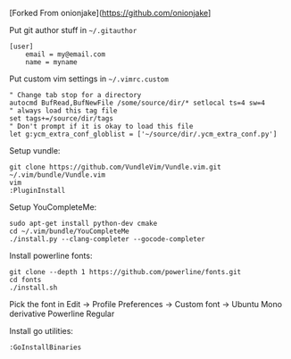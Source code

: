 
[Forked From onionjake](https://github.com/onionjake]


Put git author stuff in `~/.gitauthor`
```
[user]
	email = my@email.com
	name = myname
```

Put custom vim settings in `~/.vimrc.custom`

```
" Change tab stop for a directory
autocmd BufRead,BufNewFile /some/source/dir/* setlocal ts=4 sw=4
" always load this tag file
set tags+=/source/dir/tags
" Don't prompt if it is okay to load this file
let g:ycm_extra_conf_globlist = ['~/source/dir/.ycm_extra_conf.py']
```


Setup vundle:

```
git clone https://github.com/VundleVim/Vundle.vim.git ~/.vim/bundle/Vundle.vim
vim
:PluginInstall
```

Setup YouCompleteMe:

```
sudo apt-get install python-dev cmake
cd ~/.vim/bundle/YouCompleteMe
./install.py --clang-completer --gocode-completer
```

Install powerline fonts:

```
git clone --depth 1 https://github.com/powerline/fonts.git
cd fonts
./install.sh
```

Pick the font in Edit -> Profile Preferences -> Custom font -> Ubuntu Mono derivative Powerline Regular

Install go utilities:

```
:GoInstallBinaries
```
